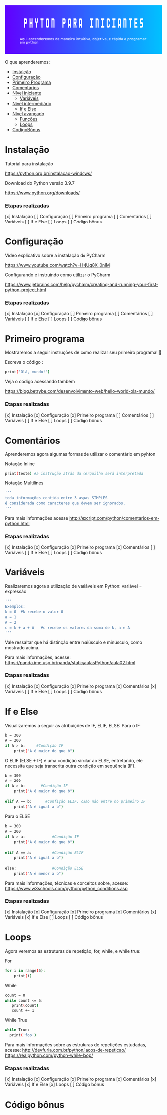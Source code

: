 ![i](/imagem.png?raw=true)

O que aprenderemos: 
   * [Instalção](#Instalação)
   * [Configuração](#Configuração)
   * [Primeiro Programa](#PrimeiroPrograma)
   * [Comentários](#Comentarios)
   * [Nível iniciante](#NívelINiciante)
       * [Variáveis](#Variáveis)
   * [Nível intermediário](#NívelIntermerdiário)       
       * [If e Else](#IfeElse)
   * [Nível avançado](#NívelAvançado)   
        * [Funções](#Funções)
        * [Loops](#Loops)
   * [CódigoBônus](#CódigoBônus)

# Instalação


Tutorial para instalação


https://python.org.br/instalacao-windows/


Download do Python versão 3.9.7

https://www.python.org/downloads/


### Etapas realizadas
[x] Instalação
[ ] Configuração
[ ] Primeiro programa
[ ] Comentários
[ ] Variáveis
[ ] If e Else
[ ] Loops
[ ] Código bônus
# Configuração 

Vídeo explicativo sobre a instalação do PyCharm 

https://www.youtube.com/watch?v=HNUq8X_0nlM

Configurando e instruindo como utilizar o PyCharm

https://www.jetbrains.com/help/pycharm/creating-and-running-your-first-python-project.html

### Etapas realizadas
[x] Instalação
[x] Configuração
[ ] Primeiro programa
[ ] Comentários
[ ] Variáveis
[ ] If e Else
[ ] Loops
[ ] Código bônus
# Primeiro programa

Mostraremos a seguir instruções de como realizar seu primeiro programa! 🙌

Escreva o código : 
```sh
print('Olá, mundo!')
```

Veja o código acessando também 

https://blog.betrybe.com/desenvolvimento-web/hello-world-ola-mundo/

### Etapas realizadas
[x] Instalação
[x] Configuração
[x] Primeiro programa
[ ] Comentários
[ ] Variáveis
[ ] If e Else
[ ] Loops
[ ] Código bônus
# Comentários

Aprenderemos agora algumas formas de utilizar o comentário em pyhton

Notação Inline
```sh
print(teste) #a instrução atrás da cerquilha será interpretada
```
Notação Multilines
```sh
'''
toda informações contida entre 3 aspas SIMPLES
é considerada como caracteres que devem ser ignorados.
'''
```
Para mais informações acesse
http://excript.com/python/comentarios-em-python.html

### Etapas realizadas
[x] Instalação
[x] Configuração
[x] Primeiro programa
[x] Comentários
[ ] Variáveis
[ ] If e Else
[ ] Loops
[ ] Código bônus

# Variáveis

Realizaremos agora a utilização de  variáveis em Python:
variável = expressão
```sh
'''
Exemplos:
k = 0  #k recebe o valor 0
a = 1 
A = 2
c = k + a + A   #c recebe os valores da soma de k, a e A
'''
```
Vale ressaltar que há distinção entre maiúsculo e minúsculo, como mostrado acima.

Para mais informações, acesse:
https://panda.ime.usp.br/panda/static/aulasPython/aula02.html

### Etapas realizadas
[x] Instalação
[x] Configuração
[x] Primeiro programa
[x] Comentários
[x] Variáveis
[ ] If e Else
[ ] Loops
[ ] Código bônus
# If e Else
Visualizaremos a seguir as atribuições de IF, ELIF, ELSE:
Para o IF
```sh
b = 300
A = 200
if A > b:     #Condição IF
    print("A é maior do que b") 
  ```
O ELIF (ELSE + IF) é uma condição similar ao ELSE, entretando, ele necessita que seja transcrita outra condição em sequência (IF).
```sh
b = 300
A = 200
if A > b:       #Condição IF
    print("A é maior do que b") 
  
elif A == b:      #Confição ELIF, caso não entre no primeiro IF
    print("A é igual a b")
  ```

 Para o ELSE
```sh
b = 300
A = 200
if A > a:            #Condição IF
    print("A é maior do que b") 
  
elif A == a:         #Condição ELIF
    print("A é igual a b")

else:                #Condição ELSE
    print("A é menor a b")
  ```
  
  Para mais informações, técnicas e conceitos sobre, acesse: 
  https://www.w3schools.com/python/python_conditions.asp
  
  ### Etapas realizadas
[x] Instalação
[x] Configuração
[x] Primeiro programa
[x] Comentários
[x] Variáveis
[x] If e Else
[ ] Loops
[ ] Código bônus

# Loops

Agora veremos as estruturas de repetição, for, while, e while true: 

For
```sh
for i in range(5):
    print(i)
  ```
 While
 ```sh
 count = 0
while count <= 5:
    print(count)
    count += 1
  ```
While True
 ```sh
while True:
   print('foo')
  ```
 Para mais informações sobre as estruturas de repetições estudadas, acesse: 
 http://devfuria.com.br/python/lacos-de-repeticao/
 https://realpython.com/python-while-loop/
  ### Etapas realizadas
[x] Instalação
[x] Configuração
[x] Primeiro programa
[x] Comentários
[x] Variáveis
[x] If e Else
[x] Loops
[ ] Código bônus

# Código bônus
 
